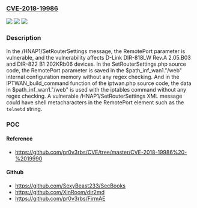 ### [CVE-2018-19986](https://cve.mitre.org/cgi-bin/cvename.cgi?name=CVE-2018-19986)
![](https://img.shields.io/static/v1?label=Product&message=n%2Fa&color=blue)
![](https://img.shields.io/static/v1?label=Version&message=n%2Fa&color=blue)
![](https://img.shields.io/static/v1?label=Vulnerability&message=n%2Fa&color=brighgreen)

### Description

In the /HNAP1/SetRouterSettings message, the RemotePort parameter is vulnerable, and the vulnerability affects D-Link DIR-818LW Rev.A 2.05.B03 and DIR-822 B1 202KRb06 devices. In the SetRouterSettings.php source code, the RemotePort parameter is saved in the $path_inf_wan1."/web" internal configuration memory without any regex checking. And in the IPTWAN_build_command function of the iptwan.php source code, the data in $path_inf_wan1."/web" is used with the iptables command without any regex checking. A vulnerable /HNAP1/SetRouterSettings XML message could have shell metacharacters in the RemotePort element such as the `telnetd` string.

### POC

#### Reference
- https://github.com/pr0v3rbs/CVE/tree/master/CVE-2018-19986%20-%2019990

#### Github
- https://github.com/SexyBeast233/SecBooks
- https://github.com/XinRoom/dir2md
- https://github.com/pr0v3rbs/FirmAE

